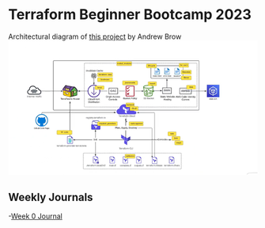 # Terraform Beginner Bootcamp 2023

Architectural diagram of [this project](https://github.com/omenking/terraform-beginner-bootcamp-2023) by Andrew Brow
![Alt text](image-2.png)

## Weekly Journals

-[Week 0 Journal](journal/week0Notes.md)
